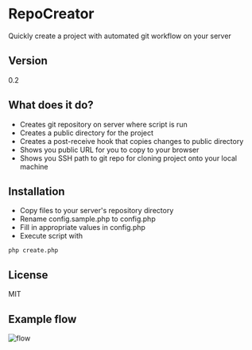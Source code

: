 RepoCreator
=========

Quickly create a project with automated git workflow on your server

Version
----

0.2

What does it do?
-----------

* Creates git repository on server where script is run
* Creates a public directory for the project
* Creates a post-receive hook that copies changes to public directory
* Shows you public URL for you to copy to your browser
* Shows you SSH path to git repo for cloning project onto your local machine

Installation
--------------

* Copy files to your server's repository directory
* Rename config.sample.php to config.php
* Fill in appropriate values in config.php
* Execute script with
```
php create.php
```

License
----

MIT

Example flow
----

![flow](http://i.imgur.com/2rBzKb8.png "Flow")